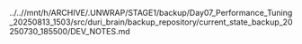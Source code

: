 ../..//mnt/h/ARCHIVE/.UNWRAP/STAGE1/backup/Day07_Performance_Tuning_20250813_1503/src/duri_brain/backup_repository/current_state_backup_20250730_185500/DEV_NOTES.md
